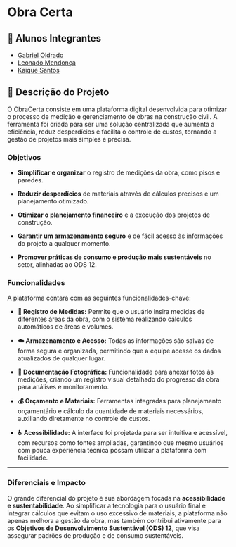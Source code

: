 # Obra Certa  

## 👥 Alunos Integrantes
* [Gabriel Oldrado](https://github.com/gaab-sec)
* [Leonado Mendonça](https://github.com/Leofront-end)
* [Kaique Santos](https://github.com/KaiqueH97)

## 📄 Descrição do Projeto

O ObraCerta consiste em uma plataforma digital desenvolvida para otimizar o processo de medição e gerenciamento de obras na construção civil. A ferramenta foi criada para ser uma solução centralizada que aumenta a eficiência, reduz desperdícios e facilita o controle de custos, tornando a gestão de projetos mais simples e precisa.


### Objetivos

* **Simplificar e organizar** o registro de medições da obra, como pisos e paredes.

* **Reduzir desperdícios** de materiais através de cálculos precisos e um planejamento otimizado.

* **Otimizar o planejamento financeiro** e a execução dos projetos de construção.

* **Garantir um armazenamento seguro** e de fácil acesso às informações do projeto a qualquer momento.

* **Promover práticas de consumo e produção mais sustentáveis** no setor, alinhadas ao ODS 12.

### Funcionalidades
A plataforma contará com as seguintes funcionalidades-chave:

* **📐 Registro de Medidas:** Permite que o usuário insira medidas de diferentes áreas da obra, com o sistema realizando cálculos automáticos de áreas e volumes.

* **☁️ Armazenamento e Acesso:** Todas as informações são salvas de forma segura e organizada, permitindo que a equipe acesse os dados atualizados de qualquer lugar.

* **📸 Documentação Fotográfica:** Funcionalidade para anexar fotos às medições, criando um registro visual detalhado do progresso da obra para análises e monitoramento.

* **💰 Orçamento e Materiais:** Ferramentas integradas para planejamento orçamentário e cálculo da quantidade de materiais necessários, auxiliando diretamente no controle de custos.

* **♿ Acessibilidade:** A interface foi projetada para ser intuitiva e acessível, com recursos como fontes ampliadas, garantindo que mesmo usuários com pouca experiência técnica possam utilizar a plataforma com facilidade.

---

### Diferenciais e Impacto

O grande diferencial do projeto é sua abordagem focada na **acessibilidade e sustentabilidade**. Ao simplificar a tecnologia para o usuário final e integrar cálculos que evitam o uso excessivo de materiais, a plataforma não apenas melhora a gestão da obra, mas também contribui ativamente para os **Objetivos de Desenvolvimento Sustentável (ODS) 12**, que visa assegurar padrões de produção e de consumo sustentáveis.
